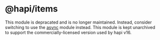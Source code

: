 # @hapi/items

This module is depracated and is no longer maintained. Instead, consider switching to use the [async](https://www.npmjs.com/package/async) module instead. This module is kept unarchived to support the commercially-licensed version used by hapi v16.
